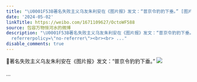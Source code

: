 ```yaml
---
title: "\U0001F53B著名失败主义乌友朱利安在《图片报》发文：“普京令豹豹下垂。” [图片]"
date: '2024-05-02'
linkTitle: https://weibo.com/1671109627/OctoWF588
source: 包容万物恒河水的微博
description: "\U0001F53B著名失败主义乌友朱利安在《图片报》发文：“普京令豹豹下垂。” <img style=\"\" src=\"https://tvax1.sinaimg.cn/large/639b1bfbgy1hpblkrrqlqj20zu1ca49l.jpg\"
  referrerpolicy=\"no-referrer\"><br><br> ..."
disable_comments: true
---
```

🔻著名失败主义乌友朱利安在《图片报》发文：“普京令豹豹下垂。” <img style="" src="https://tvax1.sinaimg.cn/large/639b1bfbgy1hpblkrrqlqj20zu1ca49l.jpg" referrerpolicy="no-referrer"><br><br> ...